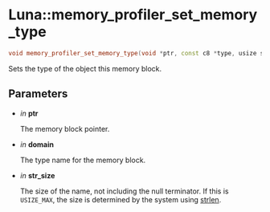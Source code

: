 # Luna::memory_profiler_set_memory_type

```c++
void memory_profiler_set_memory_type(void *ptr, const c8 *type, usize str_size=USIZE_MAX)
```

Sets the type of the object this memory block. 



## Parameters
* *in* **ptr**

    The memory block pointer. 

* *in* **domain**

    The type name for the memory block. 

* *in* **str_size**

    The size of the name, not including the null terminator. If this is `USIZE_MAX`, the size is determined by the system using [strlen](group___runtime_string_1gacabe981ca12e2bfa89fc57ca022360a5.md). 

